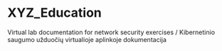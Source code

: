 # XYZ_Education
Virtual lab documentation for network security exercises / Kibernetinio saugumo užduočių virtualioje aplinkoje dokumentacija
